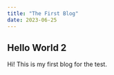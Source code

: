 ```yaml
---
title: "The First Blog"
date: 2023-06-25
---
```


## Hello World 2

Hi! This is my first blog for the test.
